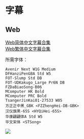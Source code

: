 # 字幕

## Web

[Web简体中文字幕合集](https://github.com/Nekomoekissaten-SUB/Nekomoekissaten-Storage/raw/master/Houkago_Saikoro_Club/Saikoro-club_Web_CHS.7z)  
[Web繁体中文字幕合集](https://github.com/Nekomoekissaten-SUB/Nekomoekissaten-Storage/raw/master/Houkago_Saikoro_Club/Saikoro-club_Web_CHT.7z)

所需字体：
```
Avenir Next W1G Medium
DFHanziPenGBA Std W5
FOT-Slump Std DB
FOT-UDKakugo_Large Pr6N DB
FZDaBiaoSong-B06
MComputer HK Bold
MComputer PRC Bold
TsangerJinKai01-27533 W05
方正正中黑_GBK <FZZhengHei-DB-GBK>
汉仪旗黑-65S <HYQiHei-65S>
华康翩翩体A Std W5
华文宋体 <STSong>
```

![](https://nekomoe.pages.dev/images/2019-10/saikoro-club.jpg)